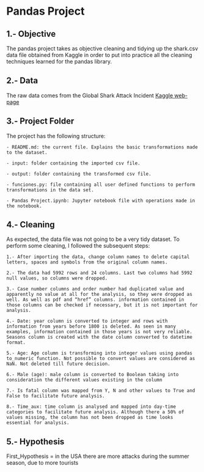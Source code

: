 # Pandas Project

## 1.- Objective 

The pandas project takes as objective cleaning and tidying up the shark.csv data file obtained from Kaggle in order to put into practice all the cleaning techniques learned for the pandas library.

## 2.- Data

The raw data comes from the Global Shark Attack Incident [Kaggle web-page](https://www.kaggle.com/teajay/global-shark-attacks/version/1)

## 3.- Project Folder

The project has the following structure: 

    - README.md: the current file. Explains the basic transformations made to the dataset.
    
    - input: folder containing the imported csv file.
    
    - output: folder containing the transformed csv file.
    
    - funciones.py: file containing all user defined functions to perform transformations in the data set.
    
    - Pandas Project.ipynb: Jupyter notebook file with operations made in the notebook.

## 4.- Cleaning

As expected, the data file was not going to be a very tidy dataset. To perform some cleaning, I followed the subsequent steps: 

    1.- After importing the data, change column names to delete capital letters, spaces and symbols from the original column names.

    2.- The data had 5992 rows and 24 columns. Last two columns had 5992 null values, so columns were dropped.

    3.- Case number columns and order number had duplicated value and apparently no value at all for the analysis, so they were dropped as well. As well as pdf and “href” columns. information contained in those columns can be checked if necessary, but it is not important for analysis. 

    4.- Date: year column is converted to integer and rows with information from years before 1800 is deleted. As seen in many examples, information contained in those years is not very reliable.
    Seasons column is created with the date column converted to datetime format. 

    5.- Age: Age column is transforming into integer values using pandas to_numeric function. Not possible to convert values are considered as NaN. Not deleted till future decision. 

    6.- Male (age): male column is converted to Boolean taking into consideration the different values existing in the column

    7.- Is fatal column was mapped from Y, N and other values to True and False to facilitate future analysis. 
    
    8.- Time_aux: time column is analysed and mapped into day-time categories to facilitate future analysis. Although there a 50% of values missing, the column has not been dropped as time looks essential for analysis. 

   
## 5.- Hypothesis

First_Hypothesis = in the USA there are more attacks during the summer season, due to more tourists



